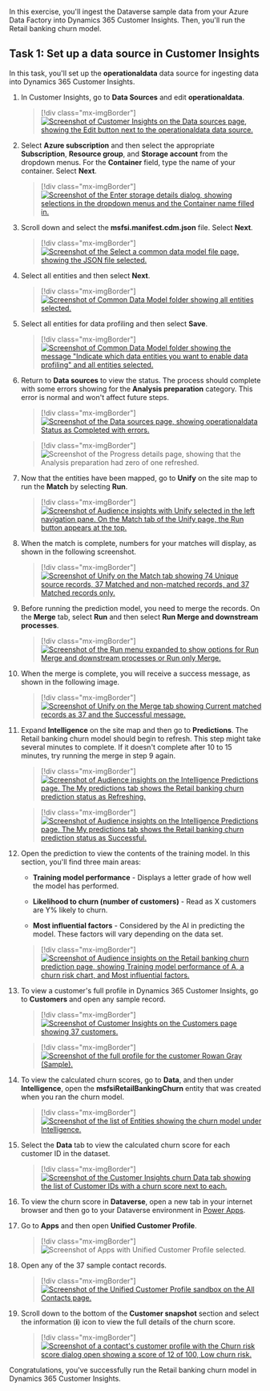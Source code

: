 In this exercise, you'll ingest the Dataverse sample data from your Azure Data Factory into Dynamics 365 Customer Insights. Then, you'll run the Retail banking churn model.

## Task 1: Set up a data source in Customer Insights

In this task, you'll set up the **operationaldata** data source for ingesting data into Dynamics 365 Customer Insights.

1. In Customer Insights, go to **Data Sources** and edit **operationaldata**.

    > [!div class="mx-imgBorder"]
    > [![Screenshot of Customer Insights on the Data sources page, showing the Edit button next to the operationaldata data source.](../media/operational.png)](../media/operational.png#lightbox)

1. Select **Azure subscription** and then select the appropriate **Subscription**, **Resource group**, and **Storage account** from the dropdown menus. For the **Container** field, type the name of your container. Select **Next**.

    > [!div class="mx-imgBorder"]
    > [![Screenshot of the Enter storage details dialog, showing selections in the dropdown menus and the Container name filled in.](../media/storage-details.png)](../media/storage-details.png#lightbox)

1. Scroll down and select the **msfsi.manifest.cdm.json** file. Select **Next**.

    > [!div class="mx-imgBorder"]
    > [![Screenshot of the Select a common data model file page, showing the JSON file selected.](../media/select-file.png)](../media/select-file.png#lightbox)

1. Select all entities and then select **Next**.

    > [!div class="mx-imgBorder"]
    > [![Screenshot of Common Data Model folder showing all entities selected.](../media/entities.png)](../media/entities.png#lightbox)

1. Select all entities for data profiling and then select **Save**.

    > [!div class="mx-imgBorder"]
    > [![Screenshot of Common Data Model folder showing the message "Indicate which data entities you want to enable data profiling" and all entities selected.](../media/profiling.png)](../media/profiling.png#lightbox)

1. Return to **Data sources** to view the status. The process should complete with some errors showing for the **Analysis preparation** category. This error is normal and won't affect future steps.

    > [!div class="mx-imgBorder"]
    > [![Screenshot of the Data sources page, showing operationaldata Status as Completed with errors.](../media/errors.png)](../media/errors.png#lightbox)

    > [!div class="mx-imgBorder"]
    > ![Screenshot of the Progress details page, showing that the Analysis preparation had zero of one refreshed.](../media/progress-details.png)

1. Now that the entities have been mapped, go to **Unify** on the site map to run the **Match** by selecting **Run**.

    > [!div class="mx-imgBorder"]
    > [![Screenshot of Audience insights with Unify selected in the left navigation pane. On the Match tab of the Unify page, the Run button appears at the top.](../media/run.png)](../media/run.png#lightbox)

1. When the match is complete, numbers for your matches will display, as shown in the following screenshot.

    > [!div class="mx-imgBorder"]
    > [![Screenshot of Unify on the Match tab showing 74 Unique source records, 37 Matched and non-matched records, and 37 Matched records only.](../media/unify.png)](../media/unify.png#lightbox)

1. Before running the prediction model, you need to merge the records. On the **Merge** tab, select **Run** and then select **Run Merge and downstream processes**.

    > [!div class="mx-imgBorder"]
    > [![Screenshot of the Run menu expanded to show options for Run Merge and downstream processes or Run only Merge.](../media/run-merge.png)](../media/run-merge.png#lightbox)

1. When the merge is complete, you will receive a success message, as shown in the following image.

    > [!div class="mx-imgBorder"]
    > [![Screenshot of Unify on the Merge tab showing Current matched records as 37 and the Successful message.](../media/unify-merge.png)](../media/unify-merge.png#lightbox)

1. Expand **Intelligence** on the site map and then go to **Predictions**. The Retail banking churn model should begin to refresh. This step might take several minutes to complete. If it doesn't complete after 10 to 15 minutes, try running the merge in step 9 again.

    > [!div class="mx-imgBorder"]
    > [![Screenshot of Audience insights on the Intelligence Predictions page. The My predictions tab shows the Retail banking churn prediction status as Refreshing.](../media/refreshing.png)](../media/refreshing.png#lightbox)

    > [!div class="mx-imgBorder"]
    > [![Screenshot of Audience insights on the Intelligence Predictions page. The My predictions tab shows the Retail banking churn prediction status as Successful.](../media/successful.png)](../media/successful.png#lightbox)

1. Open the prediction to view the contents of the training model. In this section, you'll find three main areas:

    - **Training model performance** - Displays a letter grade of how well the model has performed.

    - **Likelihood to churn (number of customers)** - Read as X customers are Y% likely to churn.

    - **Most influential factors** - Considered by the AI in predicting the model. These factors will vary depending on the data set.

    > [!div class="mx-imgBorder"]
    > [![Screenshot of Audience insights on the Retail banking churn prediction page, showing Training model performance of A, a churn risk chart, and Most influential factors.](../media/churn.png)](../media/churn.png#lightbox)

1. To view a customer's full profile in Dynamics 365 Customer Insights, go to **Customers** and open any sample record.

    > [!div class="mx-imgBorder"]
    > [![Screenshot of Customer Insights on the Customers page showing 37 customers.](../media/customers.png)](../media/customers.png#lightbox)

    > [!div class="mx-imgBorder"]
    > [![Screenshot of the full profile for the customer Rowan Gray (Sample).](../media/customer-profile.png)](../media/customer-profile.png#lightbox)

1. To view the calculated churn scores, go to **Data**, and then under **Intelligence**, open the **msfsiRetailBankingChurn** entity that was created when you ran the churn model.

    > [!div class="mx-imgBorder"]
    > [![Screenshot of the list of Entities showing the churn model under Intelligence.](../media/entity.png)](../media/entity.png#lightbox)

1. Select the **Data** tab to view the calculated churn score for each customer ID in the dataset.

    > [!div class="mx-imgBorder"]
    > [![Screenshot of the Customer Insights churn Data tab showing the list of Customer IDs with a churn score next to each.](../media/score.png)](../media/score.png#lightbox)

1. To view the churn score in **Dataverse**, open a new tab in your internet browser and then go to your Dataverse environment in [Power Apps](https://make.powerapps.com/?azure-portal=true).

1. Go to **Apps** and then open **Unified Customer Profile**.

    > [!div class="mx-imgBorder"]
    > ![Screenshot of Apps with Unified Customer Profile selected.](../media/apps.png)

1. Open any of the 37 sample contact records.

    > [!div class="mx-imgBorder"]
    > [![Screenshot of the Unified Customer Profile sandbox on the All Contacts page.](../media/sandbox.png)](../media/sandbox.png#lightbox)

1. Scroll down to the bottom of the **Customer snapshot** section and select the information (**i**) icon to view the full details of the churn score.

    > [!div class="mx-imgBorder"]
    > [![Screenshot of a contact's customer profile with the Churn risk score dialog open showing a score of 12 of 100, Low churn risk.](../media/churn-risk.png)](../media/churn-risk.png#lightbox)

Congratulations, you've successfully run the Retail banking churn model in Dynamics 365 Customer Insights.
